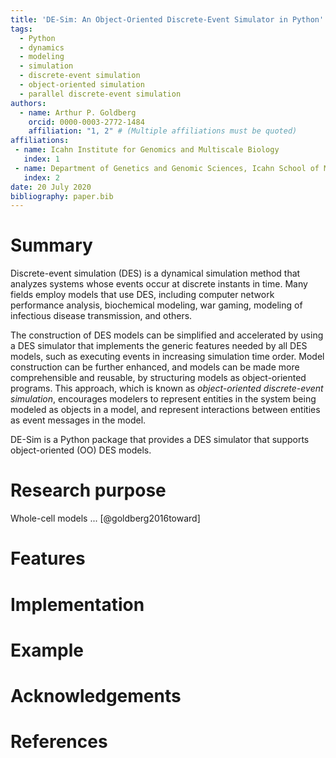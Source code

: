```yaml
---
title: 'DE-Sim: An Object-Oriented Discrete-Event Simulator in Python'
tags:
  - Python
  - dynamics
  - modeling
  - simulation
  - discrete-event simulation
  - object-oriented simulation
  - parallel discrete-event simulation
authors:
  - name: Arthur P. Goldberg
    orcid: 0000-0003-2772-1484
    affiliation: "1, 2" # (Multiple affiliations must be quoted)
affiliations:
 - name: Icahn Institute for Genomics and Multiscale Biology
   index: 1
 - name: Department of Genetics and Genomic Sciences, Icahn School of Medicine at Mount Sinai, New York, NY, 10029, USA
   index: 2
date: 20 July 2020
bibliography: paper.bib
---
```


# Summary

Discrete-event simulation (DES) is a dynamical simulation method that analyzes systems whose events occur at discrete instants in time.
Many fields employ models that use DES, including computer network performance analysis, biochemical modeling, war gaming, modeling of infectious disease transmission, and others.

The construction of DES models can be simplified and accelerated by using a DES simulator that implements the generic features needed by all DES models, such as executing events in increasing simulation time order.
Model construction can be further enhanced, and models can be made more comprehensible and reusable, by structuring models as object-oriented programs.
This approach, which is known as *object-oriented discrete-event simulation*, encourages modelers to represent entities in the system being modeled as objects in a model, and represent interactions between entities as event messages in the model.

DE-Sim is a Python package that provides a DES simulator that supports object-oriented (OO) DES models.

# Research purpose

Whole-cell models ... [@goldberg2016toward]

# Features

# Implementation

# Example

# Acknowledgements

# References
